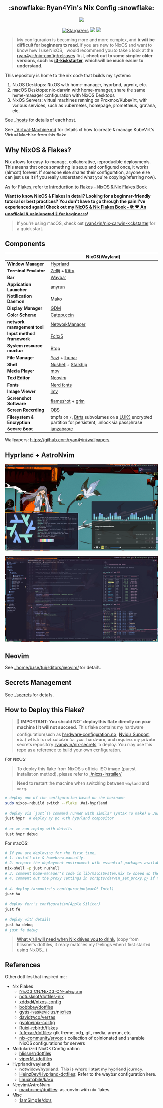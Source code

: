 <h2 align="center">:snowflake: Ryan4Yin's Nix Config :snowflake:</h2>

<p align="center">
  <img src="https://raw.githubusercontent.com/catppuccin/catppuccin/main/assets/palette/macchiato.png" width="400" />
</p>

<p align="center">
	<a href="https://github.com/ryan4yin/nix-config/stargazers">
		<img alt="Stargazers" src="https://img.shields.io/github/stars/ryan4yin/nix-config?style=for-the-badge&logo=starship&color=C9CBFF&logoColor=D9E0EE&labelColor=302D41"></a>
    <a href="https://nixos.org/">
        <img src="https://img.shields.io/badge/NixOS-25.05-informational.svg?style=for-the-badge&logo=nixos&color=F2CDCD&logoColor=D9E0EE&labelColor=302D41"></a>
    <a href="https://github.com/ryan4yin/nixos-and-flakes-book">
        <img src="https://img.shields.io/static/v1?label=Nix Flakes&message=learning&style=for-the-badge&logo=nixos&color=DDB6F2&logoColor=D9E0EE&labelColor=302D41"></a>
  </a>
</p>

> My configuration is becoming more and more complex, and **it will be difficult for beginners to
> read**. If you are new to NixOS and want to know how I use NixOS, I would recommend you to take a
> look at the [ryan4yin/nix-config/releases](https://github.com/ryan4yin/nix-config/releases) first,
> **check out to some simpler older versions, such as
> [i3-kickstarter](https://github.com/ryan4yin/nix-config/tree/i3-kickstarter), which will be much
> easier to understand**.

This repository is home to the nix code that builds my systems:

1. NixOS Desktops: NixOS with home-manager, hyprland, agenix, etc.
2. macOS Desktops: nix-darwin with home-manager, share the same home-manager configuration with
   NixOS Desktops.
3. NixOS Servers: virtual machines running on Proxmox/KubeVirt, with various services, such as
   kubernetes, homepage, prometheus, grafana, etc.

See [./hosts](./hosts) for details of each host.

See [./Virtual-Machine.md](./Virtual-Machine.md) for details of how to create & manage KubeVirt's
Virtual Machine from this flake.

## Why NixOS & Flakes?

Nix allows for easy-to-manage, collaborative, reproducible deployments. This means that once
something is setup and configured once, it works (almost) forever. If someone else shares their
configuration, anyone else can just use it (if you really understand what you're copying/referring
now).

As for Flakes, refer to
[Introduction to Flakes - NixOS & Nix Flakes Book](https://nixos-and-flakes.thiscute.world/nixos-with-flakes/introduction-to-flakes)

**Want to know NixOS & Flakes in detail? Looking for a beginner-friendly tutorial or best practices?
You don't have to go through the pain I've experienced again! Check out my
[NixOS & Nix Flakes Book - 🛠️ ❤️ An unofficial & opinionated :book: for beginners](https://github.com/ryan4yin/nixos-and-flakes-book)!**

> If you're using macOS, check out
> [ryan4yin/nix-darwin-kickstarter](https://github.com/ryan4yin/nix-darwin-kickstarter) for a quick
> start.

## Components

|                             | NixOS(Wayland)                                                                                                      |
| --------------------------- | ------------------------------------------------------------------------------------------------------------------- |
| **Window Manager**          | [Hyprland][Hyprland]                                                                                                |
| **Terminal Emulator**       | [Zellij][Zellij] + [Kitty][Kitty]                                                                                   |
| **Bar**                     | [Waybar][Waybar]                                                                                                    |
| **Application Launcher**    | [anyrun][anyrun]                                                                                                    |
| **Notification Daemon**     | [Mako][Mako]                                                                                                        |
| **Display Manager**         | [GDM][GDM]                                                                                                          |
| **Color Scheme**            | [Catppuccin][Catppuccin]                                                                                            |
| **network management tool** | [NetworkManager][NetworkManager]                                                                                    |
| **Input method framework**  | [Fcitx5][Fcitx5]                                                                                                    |
| **System resource monitor** | [Btop][Btop]                                                                                                        |
| **File Manager**            | [Yazi][Yazi] + [thunar][thunar]                                                                                     |
| **Shell**                   | [Nushell][Nushell] + [Starship][Starship]                                                                           |
| **Media Player**            | [mpv][mpv]                                                                                                          |
| **Text Editor**             | [Neovim][Neovim]                                                                                                    |
| **Fonts**                   | [Nerd fonts][Nerd fonts]                                                                                            |
| **Image Viewer**            | [imv][imv]                                                                                                          |
| **Screenshot Software**     | [flameshot][flameshot] + [grim][grim]                                                                               |
| **Screen Recording**        | [OBS][OBS]                                                                                                          |
| **Filesystem & Encryption** | tmpfs on `/`, [Btrfs][Btrfs] subvolumes on a [LUKS][LUKS] encrypted partition for persistent, unlock via passphrase |
| **Secure Boot**             | [lanzaboote][lanzaboote]                                                                                            |

Wallpapers: https://github.com/ryan4yin/wallpapers

## Hyprland + AstroNvim

![](./_img/hyprland_2023-07-29_1.webp)

![](./_img/hyprland_2023-07-29_2.webp)

## Neovim

See [./home/base/tui/editors/neovim/](./home/base/tui/editors/neovim/) for details.

## Secrets Management

See [./secrets](./secrets) for details.

## How to Deploy this Flake?

<!-- prettier-ignore -->
> :red_circle: **IMPORTANT**: **You should NOT deploy this flake directly on your machine :exclamation:
> It will not succeed.** This flake contains my hardware configuration(such as
> [hardware-configuration.nix](hosts/idols-ai/hardware-configuration.nix),
> [Nvidia Support](https://github.com/ryan4yin/nix-config/blob/v0.1.1/hosts/idols-ai/default.nix#L77-L91),
> etc.) which is not suitable for your hardware, and requires my private secrets repository
> [ryan4yin/nix-secrets](https://github.com/ryan4yin/nix-config/tree/main/secrets) to deploy. You
> may use this repo as a reference to build your own configuration.

For NixOS:

> To deploy this flake from NixOS's official ISO image (purest installation method), please refer to
> [./nixos-installer/](./nixos-installer/)

> Need to restart the machine when switching between `wayland` and `xorg`.

```bash
# deploy one of the configuration based on the hostname
sudo nixos-rebuild switch --flake .#ai-hyprland

# deploy via `just`(a command runner with similar syntax to make) & Justfile
just hypr  # deploy my pc with hyprland compositor

# or we can deploy with details
just hypr debug
```

For macOS:

```bash
# If you are deploying for the first time,
# 1. install nix & homebrew manually.
# 2. prepare the deployment environment with essential packages available
nix-shell -p just nushell
# 3. comment home-manager's code in lib/macosSystem.nix to speed up the first deployment.
# 4. comment out the proxy settings in scripts/darwin_set_proxy.py if the proxy is not ready yet.

# 4. deploy harmonica's configuration(macOS Intel)
just ha

# deploy fern's configuration(Apple Silicon)
just fe

# deploy with details
just ha debug
# just fe debug
```

> [What y'all will need when Nix drives you to drink.](https://www.youtube.com/watch?v=Eni9PPPPBpg)
> (copy from hlissner's dotfiles, it really matches my feelings when I first started using NixOS...)

## References

Other dotfiles that inspired me:

- Nix Flakes
  - [NixOS-CN/NixOS-CN-telegram](https://github.com/NixOS-CN/NixOS-CN-telegram)
  - [notusknot/dotfiles-nix](https://github.com/notusknot/dotfiles-nix)
  - [xddxdd/nixos-config](https://github.com/xddxdd/nixos-config)
  - [bobbbay/dotfiles](https://github.com/bobbbay/dotfiles)
  - [gytis-ivaskevicius/nixfiles](https://github.com/gytis-ivaskevicius/nixfiles)
  - [davidtwco/veritas](https://github.com/davidtwco/veritas)
  - [gvolpe/nix-config](https://github.com/gvolpe/nix-config)
  - [Ruixi-rebirth/flakes](https://github.com/Ruixi-rebirth/flakes)
  - [fufexan/dotfiles](https://github.com/fufexan/dotfiles): gtk theme, xdg, git, media, anyrun,
    etc.
  - [nix-community/srvos](https://github.com/nix-community/srvos): a collection of opinionated and
    sharable NixOS configurations for servers
- Modularized NixOS Configuration
  - [hlissner/dotfiles](https://github.com/hlissner/dotfiles)
  - [viperML/dotfiles](https://github.com/viperML/dotfiles)
- Hyprland(wayland)
  - [notwidow/hyprland](https://github.com/notwidow/hyprland): This is where I start my hyprland
    journey.
  - [HeinzDev/Hyprland-dotfiles](https://github.com/HeinzDev/Hyprland-dotfiles): Refer to the waybar
    configuration here.
  - [linuxmobile/kaku](https://github.com/linuxmobile/kaku)
- Neovim/AstroNvim
  - [maxbrunet/dotfiles](https://github.com/maxbrunet/dotfiles): astronvim with nix flakes.
- Misc
  - [1amSimp1e/dots](https://github.com/1amSimp1e/dots)

[Hyprland]: https://github.com/hyprwm/Hyprland
[Kitty]: https://github.com/kovidgoyal/kitty
[Nushell]: https://github.com/nushell/nushell
[Starship]: https://github.com/starship/starship
[Waybar]: https://github.com/Alexays/Waybar
[polybar]: https://github.com/polybar/polybar
[rofi]: https://github.com/davatorium/rofi
[anyrun]: https://github.com/Kirottu/anyrun
[Dunst]: https://github.com/dunst-project/dunst
[Fcitx5]: https://github.com/fcitx/fcitx5
[Btop]: https://github.com/aristocratos/btop
[mpv]: https://github.com/mpv-player/mpv
[Zellij]: https://github.com/zellij-org/zellij
[Neovim]: https://github.com/neovim/neovim
[AstroNvim]: https://github.com/AstroNvim/AstroNvim
[flameshot]: https://github.com/flameshot-org/flameshot
[grim]: https://github.com/emersion/grim
[flameshot]: https://github.com/flameshot-org/flameshot
[imv]: https://sr.ht/~exec64/imv/
[OBS]: https://obsproject.com
[Mako]: https://github.com/emersion/mako
[Nerd fonts]: https://github.com/ryanoasis/nerd-fonts
[catppuccin]: https://github.com/catppuccin/catppuccin
[NetworkManager]: https://wiki.gnome.org/Projects/NetworkManager
[wl-clipboard]: https://github.com/bugaevc/wl-clipboard
[GDM]: https://wiki.archlinux.org/title/GDM
[thunar]: https://gitlab.xfce.org/xfce/thunar
[Yazi]: https://github.com/sxyazi/yazi
[Catppuccin]: https://github.com/catppuccin/catppuccin
[Btrfs]: https://btrfs.readthedocs.io
[LUKS]: https://wiki.archlinux.org/title/Dm-crypt/Encrypting_an_entire_system
[lanzaboote]: https://github.com/nix-community/lanzaboote
